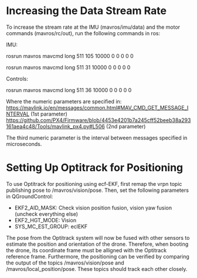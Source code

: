 # Increasing the Data Stream Rate
To increase the stream rate at the IMU (mavros/imu/data) and the motor commands (mavros/rc/out), run the following commands in ros:

IMU:

  rosrun mavros mavcmd long 511 105 10000 0 0 0 0 0

  rosrun mavros mavcmd long 511 31 10000 0 0 0 0 0

Controls:

  rosrun mavros mavcmd long 511 36 10000 0 0 0 0 0

Where the numeric parameters are specified in:
  https://mavlink.io/en/messages/common.html#MAV_CMD_GET_MESSAGE_INTERVAL (1st parameter)
  https://github.com/PX4/Firmware/blob/4453e4201b7a245cff52beeb38a293161aea4c48/Tools/mavlink_px4.py#L506 (2nd parameter)
  
The third numeric parameter is the interval between messages specified in microseconds. 

# Setting Up Optitrack for Positioning
To use Optitrack for positioning using ecf-EKF, first remap the vrpn topic publishing pose to /mavros/vision/pose. Then, set the following parameters in QGroundControl:
- EKF2_AID_MASK: Check vision position fusion, vision yaw fusion (uncheck everything else)
- EKF2_HGT_MODE: Vision
- SYS_MC_EST_GROUP: eclEKF

The pose from the Optitrack system will now be fused with other sensors to estimate the position and orientation of the drone. Therefore, when booting the drone, its coordinate frame must be alligned with the Optitrack reference frame. Furthermore, the positioning can be verified by comparing the output of the topics /mavros/vision/pose and /mavros/local_position/pose. These topics should track each other closely. 
